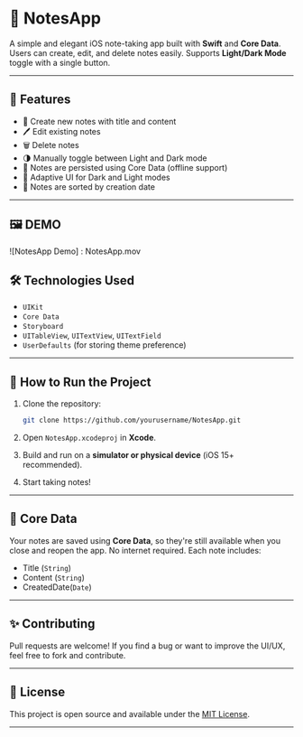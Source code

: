 # 📝 NotesApp

A simple and elegant iOS note-taking app built with **Swift** and **Core Data**. Users can create, edit, and delete notes easily. Supports **Light/Dark Mode** toggle with a single button.

---

## 📱 Features

- 📌 Create new notes with title and content  
- 🖊 Edit existing notes  
- 🗑 Delete notes   
- 🌗 Manually toggle between Light and Dark mode  
- 💾 Notes are persisted using Core Data (offline support)  
- 🎨 Adaptive UI for Dark and Light modes
- 📅 Notes are sorted by creation date

---

## 🖼 DEMO 
![NotesApp Demo]  : NotesApp.mov



## 🛠 Technologies Used

- `UIKit`  
- `Core Data`  
- `Storyboard`  
- `UITableView`, `UITextView`, `UITextField`  
- `UserDefaults` (for storing theme preference)

---

## 🚀 How to Run the Project

1. Clone the repository:

   ```bash
   git clone https://github.com/yourusername/NotesApp.git
   ```

2. Open `NotesApp.xcodeproj` in **Xcode**.

3. Build and run on a **simulator or physical device** (iOS 15+ recommended).

4. Start taking notes!

---



## 🧠 Core Data

Your notes are saved using **Core Data**, so they're still available when you close and reopen the app. No internet required. Each note includes:

- Title (`String`)
- Content (`String`)
- CreatedDate(`Date`)

---



## ✨ Contributing

Pull requests are welcome! If you find a bug or want to improve the UI/UX, feel free to fork and contribute.

---

## 📄 License

This project is open source and available under the [MIT License](LICENSE).

---


